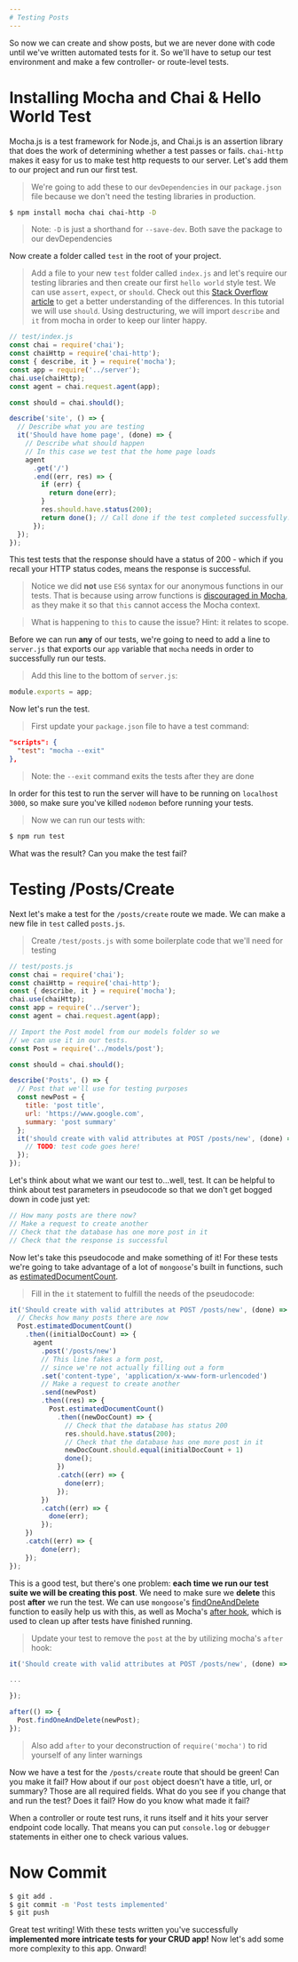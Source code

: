```yaml
---
# Testing Posts
---
```


So now we can create and show posts, but we are never done with code until we've written automated tests for it. So we'll have to setup our test environment and make a few controller- or route-level tests.

# Installing Mocha and Chai & Hello World Test

Mocha.js is a test framework for Node.js, and Chai.js is an assertion library that does the work of determining whether a test passes or fails. `chai-http` makes it easy for us to make test http requests to our server. Let's add them to our project and run our first test.


> We're going to add these to our `devDependencies` in our `package.json` file because we don't need the testing libraries in production.

```bash
$ npm install mocha chai chai-http -D
```

> Note: `-D` is just a shorthand for `--save-dev`. Both save the package to our devDependencies

Now create a folder called `test` in the root of your project.

> Add a file to your new `test` folder called `index.js` and let's require our testing libraries and then create our first `hello world` style test.
> We can use `assert`, `expect`, or `should`. Check out this [Stack Overflow article](https://stackoverflow.com/questions/21396524/what-is-the-difference-between-assert-expect-and-should-in-chai) to get a better understanding of the differences. In this tutorial we will use `should`.
> Using destructuring, we will import `describe` and `it` from mocha in order to keep our linter happy.

```js
// test/index.js
const chai = require('chai');
const chaiHttp = require('chai-http');
const { describe, it } = require('mocha');
const app = require('../server');
chai.use(chaiHttp);
const agent = chai.request.agent(app);

const should = chai.should();

describe('site', () => {
  // Describe what you are testing
  it('Should have home page', (done) => {
    // Describe what should happen
    // In this case we test that the home page loads
    agent
      .get('/')
      .end((err, res) => {
        if (err) {
          return done(err);
        }
        res.should.have.status(200);
        return done(); // Call done if the test completed successfully.
      });
  });
});
```

This test tests that the response should have a status of 200 - which if you recall your HTTP status codes, means the response is successful.


> Notice we did **not** use `ES6` syntax for our anonymous functions in our tests. That is because using arrow functions is [discouraged in Mocha](https://mochajs.org/#arrow-functions), as they make it so that `this` cannot access the Mocha context.

> What is happening to `this` to cause the issue? Hint: it relates to scope.

Before we can run **any** of our tests, we're going to need to add a line to `server.js` that exports our `app` variable that `mocha` needs in order to successfully run our tests.


> Add this line to the bottom of `server.js`:

```js
module.exports = app;
```

Now let's run the test.


>First update your `package.json` file to have a test command:

```json
"scripts": {
  "test": "mocha --exit"
},
```

> Note: the `--exit` command exits the tests after they are done

In order for this test to run the server will have to be running on `localhost 3000`, so make sure you've killed `nodemon` before running your tests.


> Now we can run our tests with:

```bash
$ npm run test
```

What was the result? Can you make the test fail?

# Testing /Posts/Create

Next let's make a test for the `/posts/create` route we made. We can make a new file in `test` called `posts.js`.


> Create `/test/posts.js` with some boilerplate code that we'll need for testing

```js
// test/posts.js
const chai = require('chai');
const chaiHttp = require('chai-http');
const { describe, it } = require('mocha');
chai.use(chaiHttp);
const app = require('../server');
const agent = chai.request.agent(app);

// Import the Post model from our models folder so we
// we can use it in our tests.
const Post = require('../models/post');

const should = chai.should();

describe('Posts', () => {
  // Post that we'll use for testing purposes
  const newPost = {
    title: 'post title',
    url: 'https://www.google.com',
    summary: 'post summary'
  };
  it('should create with valid attributes at POST /posts/new', (done) => {
    // TODO: test code goes here!
  });
});
```

Let's think about what we want our test to...well, test. It can be helpful to think about test parameters in pseudocode so that we don't get bogged down in code just yet:

```js
// How many posts are there now?
// Make a request to create another
// Check that the database has one more post in it
// Check that the response is successful
```

Now let's take this pseudocode and make something of it! For these tests we're going to take advantage of a lot of `mongoose`'s built in functions, such as [estimatedDocumentCount](https://mongoosejs.com/docs/api.html#model_Model.estimatedDocumentCount).


> Fill in the `it` statement to fulfill the needs of the pseudocode:

```js
it('Should create with valid attributes at POST /posts/new', (done) => {
  // Checks how many posts there are now
  Post.estimatedDocumentCount()
    .then((initialDocCount) => {
      agent
        .post('/posts/new')
        // This line fakes a form post,
        // since we're not actually filling out a form
        .set('content-type', 'application/x-www-form-urlencoded')
        // Make a request to create another
        .send(newPost)
        .then((res) => {
          Post.estimatedDocumentCount()
            .then((newDocCount) => {
              // Check that the database has status 200
              res.should.have.status(200);
              // Check that the database has one more post in it
              newDocCount.should.equal(initialDocCount + 1)
              done();
            })
            .catch((err) => {
              done(err);
            });
        })
        .catch((err) => {
          done(err);
        });
    })
    .catch((err) => {
        done(err);
    });
});
```

This is a good test, but there's one problem: **each time we run our test suite we will be creating this post**. We need to make sure we **delete** this post **after** we run the test. We can use `mongoose`'s [findOneAndDelete](https://mongoosejs.com/docs/api.html#model_Model.findOneAndDelete) function to easily help us with this, as well as Mocha's [after hook](https://mochajs.org/#hooks), which is used to clean up after tests have finished running.


> Update your test to remove the `post` at the by utilizing mocha's `after` hook:

```js
it('Should create with valid attributes at POST /posts/new', (done) => {

...

});

after(() => {
  Post.findOneAndDelete(newPost);
});
```

> Also add `after` to your deconstruction of `require('mocha')` to rid yourself of any linter warnings

Now we have a test for the `/posts/create` route that should be green! Can you make it fail? How about if our `post` object doesn't have a title, url, or summary? Those are all required fields. What do you see if you change that and run the test? Does it fail? How do you know what made it fail?

When a controller or route test runs, it runs itself and it hits your server endpoint code locally. That means you can put `console.log` or `debugger` statements in either one to check various values.

# Now Commit

```bash
$ git add .
$ git commit -m 'Post tests implemented'
$ git push
```

Great test writing! With these tests written you've successfully **implemented more intricate tests for your CRUD app!** Now let's add some more complexity to this app. Onward!
